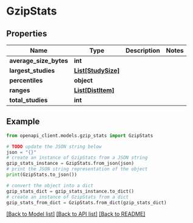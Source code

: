 # GzipStats


## Properties

Name | Type | Description | Notes
------------ | ------------- | ------------- | -------------
**average_size_bytes** | **int** |  | 
**largest_studies** | [**List[StudySize]**](StudySize.md) |  | 
**percentiles** | **object** |  | 
**ranges** | [**List[DistItem]**](DistItem.md) |  | 
**total_studies** | **int** |  | 

## Example

```python
from openapi_client.models.gzip_stats import GzipStats

# TODO update the JSON string below
json = "{}"
# create an instance of GzipStats from a JSON string
gzip_stats_instance = GzipStats.from_json(json)
# print the JSON string representation of the object
print(GzipStats.to_json())

# convert the object into a dict
gzip_stats_dict = gzip_stats_instance.to_dict()
# create an instance of GzipStats from a dict
gzip_stats_from_dict = GzipStats.from_dict(gzip_stats_dict)
```
[[Back to Model list]](../README.md#documentation-for-models) [[Back to API list]](../README.md#documentation-for-api-endpoints) [[Back to README]](../README.md)


